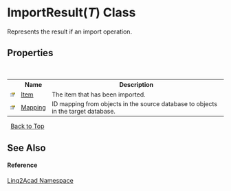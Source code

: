 # ImportResult(*T*) Class
 

Represents the result if an import operation.



## Properties
&nbsp;<table><tr><th></th><th>Name</th><th>Description</th></tr><tr><td>![Public property](media/pubproperty.gif "Public property")</td><td><a href="P_Linq2Acad_ImportResult_1_Item.md">Item</a></td><td>
The item that has been imported.</td></tr><tr><td>![Public property](media/pubproperty.gif "Public property")</td><td><a href="P_Linq2Acad_ImportResult_1_Mapping.md">Mapping</a></td><td>
ID mapping from objects in the source database to objects in the target database.</td></tr></table>&nbsp;
<a href="#importresult(*t*)-class">Back to Top</a>

## See Also


#### Reference
<a href="N_Linq2Acad.md">Linq2Acad Namespace</a><br />
